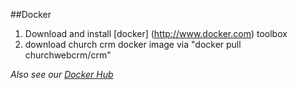 ##Docker

1. Download and install [docker] (http://www.docker.com) toolbox
2. download church crm docker image via
  "docker pull churchwebcrm/crm"

*Also see our [Docker Hub](https://hub.docker.com/r/churchwebcrm/crm/)*
